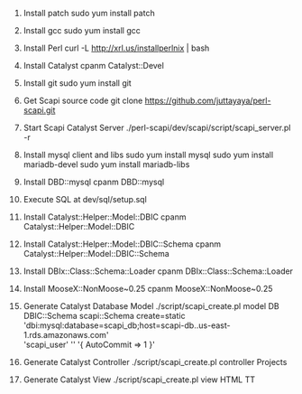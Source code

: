 1. Install patch
sudo yum install patch

2. Install gcc
sudo yum install gcc

3. Install Perl
curl -L http://xrl.us/installperlnix | bash

4. Install Catalyst
cpanm Catalyst::Devel

5. Install git
sudo yum install git

6. Get Scapi source code
git clone https://github.com/juttayaya/perl-scapi.git

7. Start Scapi Catalyst Server
./perl-scapi/dev/scapi/script/scapi_server.pl -r

8. Install mysql client and libs
sudo yum install mysql
sudo yum install mariadb-devel
sudo yum install mariadb-libs

9. Install DBD::mysql
cpanm DBD::mysql

10. Execute SQL at dev/sql/setup.sql

11. Install Catalyst::Helper::Model::DBIC
cpanm Catalyst::Helper::Model::DBIC

12. Install Catalyst::Helper::Model::DBIC::Schema
cpanm Catalyst::Helper::Model::DBIC::Schema

13. Install DBIx::Class::Schema::Loader
cpanm DBIx::Class::Schema::Loader

14. Install MooseX::NonMoose~0.25
cpanm MooseX::NonMoose~0.25

15. Generate Catalyst Database Model
./script/scapi_create.pl model DB DBIC::Schema scapi::Schema create=static \
'dbi:mysql:database=scapi_db;host=scapi-db.<cluster-sid>.us-east-1.rds.amazonaws.com' \
'scapi_user' '<password>' '{ AutoCommit => 1 }'

16. Generate Catalyst Controller
./script/scapi_create.pl controller Projects

17. Generate Catalyst View
./script/scapi_create.pl view HTML TT